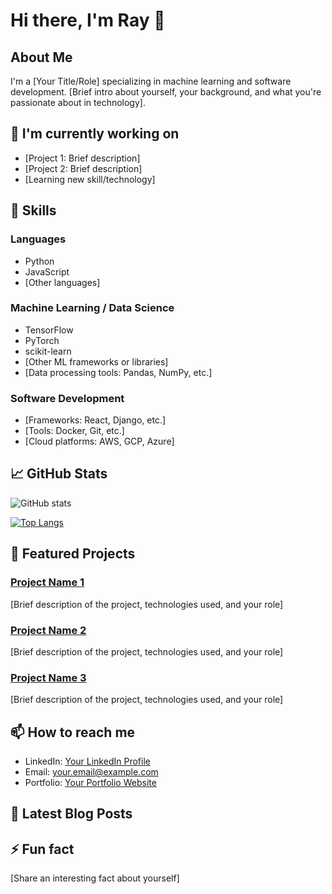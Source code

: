 # Hi there, I'm Ray 👋

## About Me
I'm a [Your Title/Role] specializing in machine learning and software development. [Brief intro about yourself, your background, and what you're passionate about in technology].

## 🔭 I'm currently working on
- [Project 1: Brief description]
- [Project 2: Brief description]
- [Learning new skill/technology]

## 🌱 Skills

### Languages
- Python
- JavaScript
- [Other languages]

### Machine Learning / Data Science
- TensorFlow
- PyTorch
- scikit-learn
- [Other ML frameworks or libraries]
- [Data processing tools: Pandas, NumPy, etc.]

### Software Development
- [Frameworks: React, Django, etc.]
- [Tools: Docker, Git, etc.]
- [Cloud platforms: AWS, GCP, Azure]

## 📈 GitHub Stats
![GitHub stats](https://github-readme-stats.vercel.app/api?username=raymondfdavey&show_icons=true&theme=radical)

[![Top Langs](https://github-readme-stats.vercel.app/api/top-langs/?username=raymondfdavey)](https://github.com/raymondfdavey/github-readme-stats)
## 🚀 Featured Projects

### [Project Name 1](link-to-repo)
[Brief description of the project, technologies used, and your role]

### [Project Name 2](link-to-repo)
[Brief description of the project, technologies used, and your role]

### [Project Name 3](link-to-repo)
[Brief description of the project, technologies used, and your role]

## 📫 How to reach me
- LinkedIn: [Your LinkedIn Profile](your-linkedin-url)
- Email: your.email@example.com
- Portfolio: [Your Portfolio Website](your-website-url)

## 📝 Latest Blog Posts
<!-- BLOG-POST-LIST:START -->
<!-- BLOG-POST-LIST:END -->

## ⚡ Fun fact
[Share an interesting fact about yourself]
